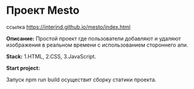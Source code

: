 # Проект Mesto
ссылка https://interind.github.io/mesto/index.html

**Описание:**
Простой проект где пользователи добавляют и удаляют изображения в реальном времени с использованием стороннего апи.

**Stack:**
1.HTML,
2.CSS,
3.JavaScript.

**Start project:**

Запуск npm run build  осуществит сборку статики проекта.
